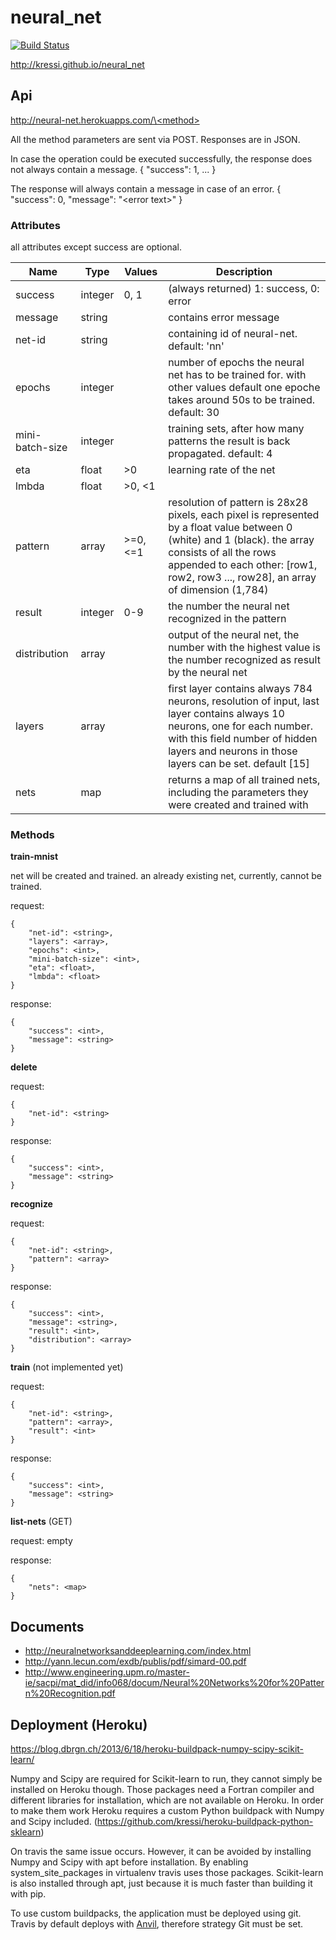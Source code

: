 # neural_net
<a href="https://travis-ci.org/kressi/neural_net"><img src="https://travis-ci.org/kressi/neural_net.svg?branch=master" alt="Build Status" /></a>

http://kressi.github.io/neural_net

## Api
[http://neural-net.herokuapps.com/\<method\>](http://neural-net.herokuapp.com/api)

All the method parameters are sent via POST. Responses are in JSON.

In case the operation could be executed successfully, the response does not always contain a message.
{ "success": 1, ... }

The response will always contain a message in case of an error.
{ "success": 0, "message": "\<error text\>" }


### Attributes
all attributes except success are optional.

| Name            | Type    | Values    | Description
| --------------- | ------- | --------- | -----------
| success         | integer | 0, 1      | (always returned) 1: success, 0: error
| message         | string  |           | contains error message
| net-id          | string  |           | containing id of neural-net. default: 'nn'
| epochs          | integer |           | number of epochs the neural net has to be trained for. with other values default one epoche takes around 50s to be trained. default: 30
| mini-batch-size | integer |           | training sets, after how many patterns the result is back propagated. default: 4
| eta             | float   | >0        | learning rate of the net
| lmbda           | float   | >0, \<1   |
| pattern         | array   | >=0, <=1  | resolution of pattern is 28x28 pixels, each pixel is represented by a float value between 0 (white) and 1 (black). the array consists of all the rows appended to each other: [row1, row2, row3 ..., row28], an array of dimension (1,784)
| result          | integer | 0-9       | the number the neural net recognized in the pattern
| distribution    | array   |           | output of the neural net, the number with the highest value is the number recognized as result by the neural net
| layers          | array   |           | first layer contains always 784 neurons, resolution of input, last layer contains always 10 neurons, one for each number. with this field number of hidden layers and neurons in those layers can be set. default [15]
| nets            | map     |           | returns a map of all trained nets, including the parameters they were created and trained with



### Methods

**train-mnist**

net will be created and trained. an already existing net, currently, cannot be trained.

request:
```
{
    "net-id": <string>,
    "layers": <array>,
    "epochs": <int>,
    "mini-batch-size": <int>,
    "eta": <float>,
    "lmbda": <float>
}
```

response:
```
{
    "success": <int>,
    "message": <string>
}
```

**delete**

request:
```
{
    "net-id": <string>
}
```

response:
```
{
    "success": <int>,
    "message": <string>
}
```

**recognize**

request:
```
{
    "net-id": <string>,
    "pattern": <array>
}
```

response:
```
{
    "success": <int>,
    "message": <string>,
    "result": <int>,
    "distribution": <array>
}
```

**train** (not implemented yet)

request:
```
{
    "net-id": <string>,
    "pattern": <array>,
    "result": <int>
}
```

response:
```
{
    "success": <int>,
    "message": <string>
}
```

**list-nets** (GET)

request: empty

response:
```
{
    "nets": <map>
}
```

## Documents
- http://neuralnetworksanddeeplearning.com/index.html
- http://yann.lecun.com/exdb/publis/pdf/simard-00.pdf
- http://www.engineering.upm.ro/master-ie/sacpi/mat_did/info068/docum/Neural%20Networks%20for%20Pattern%20Recognition.pdf

## Deployment (Heroku)
https://blog.dbrgn.ch/2013/6/18/heroku-buildpack-numpy-scipy-scikit-learn/

Numpy and Scipy are required for Scikit-learn to run, they cannot simply be installed on Heroku though. Those packages need a Fortran compiler and different libraries for installation, which are not available on Heroku. In order to make them work Heroku requires a custom Python buildpack with Numpy and Scipy included. (https://github.com/kressi/heroku-buildpack-python-sklearn)

On travis the same issue occurs. However, it can be avoided by installing Numpy and Scipy with apt before installation. By enabling system_site_packages in virtualenv travis uses those packages. Scikit-learn is also installed through apt, just because it is much faster than building it with pip.

To use custom buildpacks, the application must be deployed using git. Travis by default deploys with <a href="https://github.com/ddollar/anvil">Anvil</a>, therefore strategy Git must be set.

